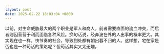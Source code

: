 ```yaml
---
layout: post
date: 2025-02-22 18:03:04 +0800
---
```


以前，对生命威胁最大的两个职业是军人和商人，前者需要直面的流血冲突，而后者则因营营于利而面临各种风险。换句话说，经奔波在外的人出事的概率更大。其实现在也一样，快节奏的社会，导致到处都有朝出暮不归的人。这样想，宅在家是否也是一种苟活的策略呢？但苟活其实又太无趣。